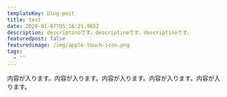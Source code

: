 ```yaml
---
templateKey: blog-post
title: test
date: 2020-01-07T05:16:21.965Z
description: descriptinoです。descriptinoです。descriptinoです。
featuredpost: false
featuredimage: /img/apple-touch-icon.png
tags:
  - ''
---
```

内容が入ります。内容が入ります。内容が入ります。内容が入ります。内容が入ります。
